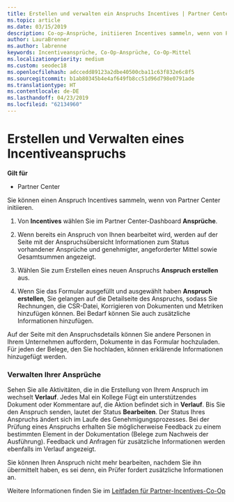 ```yaml
---
title: Erstellen und verwalten ein Anspruchs Incentives | Partner Center
ms.topic: article
ms.date: 03/15/2019
description: Co-op-Ansprüche, initiieren Incentives sammeln, wenn von Partner Center. Alle Aktivitäten im Rahmen der Erstellung des Anspruchs werden im Verlauf angezeigt.
author: LauraBrenner
ms.author: labrenne
keywords: Incentiveansprüche, Co-Op-Ansprüche, Co-Op-Mittel
ms.localizationpriority: medium
ms.custom: seodec18
ms.openlocfilehash: adccedd89123a2dbe40500cba11c63f832e6c8f5
ms.sourcegitcommit: b1ab80345b4e4af649fb8cc51d96d798e0791ade
ms.translationtype: HT
ms.contentlocale: de-DE
ms.lasthandoff: 04/23/2019
ms.locfileid: "62134960"
---
```

# <a name="create-and-manage-an-incentives-claim"></a>Erstellen und Verwalten eines Incentiveanspruchs

**Gilt für**
- Partner Center

Sie können einen Anspruch Incentives sammeln, wenn von Partner Center initiieren. 

1. Von **Incentives** wählen Sie im Partner Center-Dashboard **Ansprüche**.

2.  Wenn bereits ein Anspruch von Ihnen bearbeitet wird, werden auf der Seite mit der Anspruchsübersicht Informationen zum Status vorhandener Ansprüche und genehmigter, angeforderter Mittel sowie Gesamtsummen angezeigt.

3.  Wählen Sie zum Erstellen eines neuen Anspruchs **Anspruch erstellen** aus.

4.  Wenn Sie das Formular ausgefüllt und ausgewählt haben **Anspruch erstellen**, Sie gelangen auf die Detailseite des Anspruchs, sodass Sie Rechnungen, die CSR-Datei, Korrigieren von Dokumenten und Metriken hinzufügen können. Bei Bedarf können Sie auch zusätzliche Informationen hinzufügen.

Auf der Seite mit den Anspruchsdetails können Sie andere Personen in Ihrem Unternehmen auffordern, Dokumente in das Formular hochzuladen. Für jeden der Belege, den Sie hochladen, können erklärende Informationen hinzugefügt werden. 

### <a name="manage-your-claims"></a>Verwalten Ihrer Ansprüche

Sehen Sie alle Aktivitäten, die in die Erstellung von Ihrem Anspruch im wechselt **Verlauf**. Jedes Mal ein Kollege Fügt ein unterstützendes Dokument oder Kommentare auf, die Aktion befindet sich in **Verlauf**. Bis Sie den Anspruch senden, lautet der Status **Bearbeiten**. Der Status Ihres Anspruchs ändert sich im Laufe des Genehmigungsprozesses. Bei der Prüfung eines Anspruchs erhalten Sie möglicherweise Feedback zu einem bestimmten Element in der Dokumentation (Belege zum Nachweis der Ausführung). Feedback und Anfragen für zusätzliche Informationen werden ebenfalls im Verlauf angezeigt. 

Sie können Ihren Anspruch nicht mehr bearbeiten, nachdem Sie ihn übermittelt haben, es sei denn, ein Prüfer fordert zusätzliche Informationen an.

Weitere Informationen finden Sie im [Leitfaden für Partner-Incentives-Co-Op](https://assets.microsoft.com/coop-guidebook.pdf)
